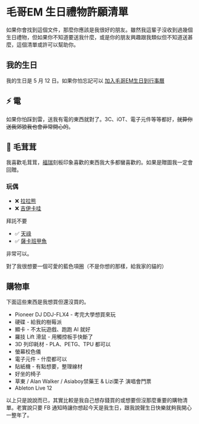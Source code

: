 # 毛哥EM 生日禮物許願清單

如果你會找到這個文件，那麼你應該是我很好的朋友。雖然我這輩子沒收到過幾個生日禮物，但如果你不知道要送我什麼，或是你的朋友興趣跟我類似但不知道送甚麼，這個清單或許可以幫助你。

## 我的生日

我的生日是 5 月 12 日。如果你怕忘記可以 [加入毛哥EM生日到行事曆](https://calendar.google.com/calendar/r/eventedit?text=毛哥EM生日&dates=20070512T000000Z/20070512T010000Z&recur=RRULE:FREQ=YEARLY)

## ⚡️ 電

如果你怕踩到雷，送我有電的東西就對了。3C、iOT、電子元件等等都好，~~就算你送我郊狼我也會非常開心的~~。

## 🦊 毛茸茸

我喜歡毛茸茸，[福瑞](https://emtech.cc/post/furry-intro/)刻板印象喜歡的東西我大多都蠻喜歡的。如果是贈圖我一定會回贈。


### 玩偶

* ❌ [拉拉熊](https://www.google.com/search?q=%E6%8B%89%E6%8B%89%E7%86%8A)
* ❌ [吉伊卡哇](https://www.google.com/search?q=%E5%90%89%E4%BC%8A%E5%8D%A1%E5%93%87)

拜託不要

* ✅ [天祿](https://www.google.com/search?q=%E6%9C%89%E7%8D%B8%E7%84%89+%E5%A4%A9%E7%A5%BF&udm=2)
* ✅ [薩卡班甲魚](https://www.google.com/search?q=%E8%96%A9%E5%8D%A1%E7%8F%AD%E7%94%B2%E9%AD%9A)


非常可以。


對了我很想要一個可愛的藍色項圈（不是你想的那樣，給我家的貓的）

<!-- 好吧確實是我自己想要 -->

## 購物車

下面這些東西是我想買但還沒買的。

* Pioneer DJ DDJ-FLX4 - 考完大學想買來玩
* 硬碟 - 給我的樹莓派
* 顯卡 - 不太玩遊戲、跑跑 AI 就好
* 羅技 Lift 滑鼠 - 用觸控板手快斷了
* 3D 列印耗材 - PLA、PETG、TPU 都可以
* 螢幕校色儀
* 電子元件 - 什麼都可以
* 貼紙機 - 有點想要，整理線材
* 好坐的椅子
* 草東 / Alan Walker / Asiaboy禁藥王 & Lizi栗子 演唱會門票
* Ableton Live 12

以上只是說說而已，其實比較是我自己想存錢買的或想要但沒那麼重要的購物清單。老實說只要 FB 通知時讓你想起今天是我生日，跟我說聲生日快樂就夠我開心一整年了。
